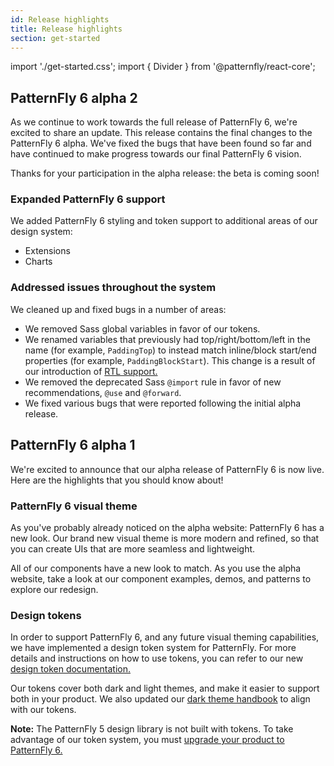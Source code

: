 ```yaml
---
id: Release highlights
title: Release highlights
section: get-started
---
```


import './get-started.css';
import { Divider } from '@patternfly/react-core';

## PatternFly 6 alpha 2

As we continue to work towards the full release of PatternFly 6, we're excited to share an update. This release contains the final changes to the PatternFly 6 alpha. We've fixed the bugs that have been found so far and have continued to make progress towards our final PatternFly 6 vision. 

Thanks for your participation in the alpha release: the beta is coming soon!

### Expanded PatternFly 6 support
We added PatternFly 6 styling and token support to additional areas of our design system: 
- Extensions
- Charts 

### Addressed issues throughout the system
We cleaned up and fixed bugs in a number of areas:
- We removed Sass global variables in favor of our tokens.
- We renamed variables that previously had top/right/bottom/left in the name (for example, `PaddingTop`) to instead match inline/block start/end properties (for example, `PaddingBlockStart`). This change is a result of our introduction of [RTL support.](/developer-resources/right-to-left-handbook)
- We removed the deprecated Sass `@import` rule in favor of new recommendations, `@use` and `@forward`.
- We fixed various bugs that were reported following the initial alpha release.

<Divider />

## PatternFly 6 alpha 1

We're excited to announce that our alpha release of PatternFly 6 is now live. Here are the highlights that you should know about!

### PatternFly 6 visual theme

As you've probably already noticed on the alpha website: PatternFly 6 has a new look. Our brand new visual theme is more modern and refined, so that you can create UIs that are more seamless and lightweight.

All of our components have a new look to match. As you use the alpha website, take a look at our component examples, demos, and patterns to explore our redesign.

### Design tokens 

In order to support PatternFly 6, and any future visual theming capabilities, we have implemented a design token system for PatternFly. For more details and instructions on how to use tokens, you can refer to our new [design token documentation.](/tokens/about-tokens)

Our tokens cover both dark and light themes, and make it easier to support both in your product. We also updated our [dark theme handbook](/developer-resources/dark-theme-handbook) to align with our tokens.

**Note:** The PatternFly 5 design library is not built with tokens. To take advantage of our token system, you must [upgrade your product to PatternFly 6.](/get-started/upgrade)
